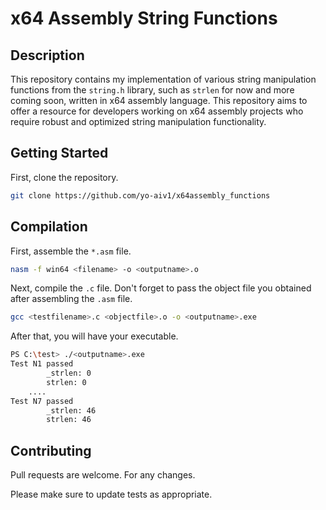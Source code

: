 # x64 Assembly String Functions

## Description

This repository contains my implementation of various string manipulation functions from the `string.h` library, such as `strlen` for now and more coming soon, written in x64 assembly language. This repository aims to offer a resource for developers working on x64 assembly projects who require robust and optimized string manipulation functionality.

## Getting Started
First, clone the repository.

```bash
git clone https://github.com/yo-aiv1/x64assembly_functions
```

## Compilation
First, assemble the `*.asm` file.
```bash
nasm -f win64 <filename> -o <outputname>.o
```
Next, compile the `.c` file. Don't forget to pass the object file you obtained after assembling the `.asm` file.
```bash
gcc <testfilename>.c <objectfile>.o -o <outputname>.exe
```
After that, you will have your executable.
```bash
PS C:\test> ./<outputname>.exe
Test N1 passed     
        _strlen: 0 
        strlen: 0  
    ....
Test N7 passed
        _strlen: 46
        strlen: 46
```

## Contributing

Pull requests are welcome. For any changes.

Please make sure to update tests as appropriate.
